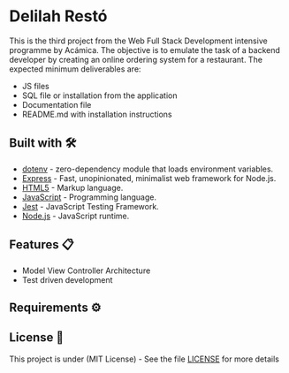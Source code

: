 # Delilah Restó

This is the third project from the Web Full Stack Development intensive programme by Acámica. The objective is to emulate the task of a backend developer by creating an online ordering system for a restaurant. The expected minimum deliverables are:

- JS files
- SQL file or installation from the application
- Documentation file
- README.md with installation instructions

## Built with 🛠️

- [dotenv](https://www.npmjs.com/package/dotenv) - zero-dependency module that loads environment variables.
- [Express](http://expressjs.com/) - Fast, unopinionated, minimalist web framework for Node.js.
- [HTML5](https://developer.mozilla.org/en-US/docs/Web/Guide/HTML/HTML5) - Markup language.
- [JavaScript](https://sass-lang.com/install) - Programming language.
- [Jest](https://jestjs.io/) - JavaScript Testing Framework.
- [Node.js](https://nodejs.org/en/) - JavaScript runtime.

## Features 📋

- Model View Controller Architecture
- Test driven development

## Requirements ⚙️

## License 📄

This project is under (MIT License) - See the file [LICENSE](LICENSE) for more details
